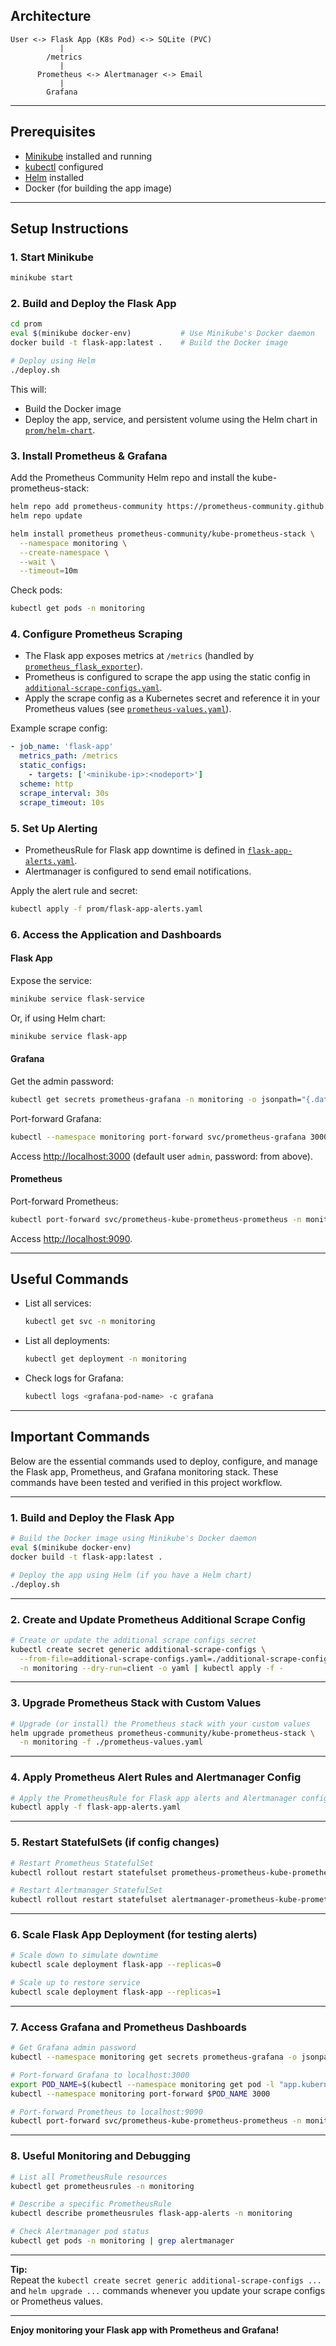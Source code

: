 

## Architecture

```
User <-> Flask App (K8s Pod) <-> SQLite (PVC)
           |
        /metrics
           |
      Prometheus <-> Alertmanager <-> Email
           |
        Grafana
```

---

## Prerequisites

- [Minikube](https://minikube.sigs.k8s.io/docs/) installed and running
- [kubectl](https://kubernetes.io/docs/tasks/tools/) configured
- [Helm](https://helm.sh/) installed
- Docker (for building the app image)

---

## Setup Instructions

### 1. Start Minikube

```sh
minikube start
```

### 2. Build and Deploy the Flask App

```sh
cd prom
eval $(minikube docker-env)           # Use Minikube's Docker daemon
docker build -t flask-app:latest .    # Build the Docker image

# Deploy using Helm
./deploy.sh
```

This will:
- Build the Docker image
- Deploy the app, service, and persistent volume using the Helm chart in [`prom/helm-chart`](prom/helm-chart/).

### 3. Install Prometheus & Grafana

Add the Prometheus Community Helm repo and install the kube-prometheus-stack:

```sh
helm repo add prometheus-community https://prometheus-community.github.io/helm-charts
helm repo update

helm install prometheus prometheus-community/kube-prometheus-stack \
  --namespace monitoring \
  --create-namespace \
  --wait \
  --timeout=10m
```

Check pods:

```sh
kubectl get pods -n monitoring
```

### 4. Configure Prometheus Scraping

- The Flask app exposes metrics at `/metrics` (handled by [`prometheus_flask_exporter`](prom/requirements.txt)).
- Prometheus is configured to scrape the app using the static config in [`additional-scrape-configs.yaml`](prom/additional-scrape-configs.yaml).
- Apply the scrape config as a Kubernetes secret and reference it in your Prometheus values (see [`prometheus-values.yaml`](prom/prometheus-values.yaml)).

Example scrape config:

```yaml
- job_name: 'flask-app'
  metrics_path: /metrics
  static_configs:
    - targets: ['<minikube-ip>:<nodeport>']
  scheme: http
  scrape_interval: 30s
  scrape_timeout: 10s
```

### 5. Set Up Alerting

- PrometheusRule for Flask app downtime is defined in [`flask-app-alerts.yaml`](prom/flask-app-alerts.yaml).
- Alertmanager is configured to send email notifications.

Apply the alert rule and secret:

```sh
kubectl apply -f prom/flask-app-alerts.yaml
```

### 6. Access the Application and Dashboards

#### Flask App

Expose the service:

```sh
minikube service flask-service
```

Or, if using Helm chart:

```sh
minikube service flask-app
```

#### Grafana

Get the admin password:

```sh
kubectl get secrets prometheus-grafana -n monitoring -o jsonpath="{.data.admin-password}" | base64 -d ; echo
```

Port-forward Grafana:

```sh
kubectl --namespace monitoring port-forward svc/prometheus-grafana 3000:80
```

Access [http://localhost:3000](http://localhost:3000) (default user `admin`, password: from above).

#### Prometheus

Port-forward Prometheus:

```sh
kubectl port-forward svc/prometheus-kube-prometheus-prometheus -n monitoring 9090:9090
```

Access [http://localhost:9090](http://localhost:9090).

---

## Useful Commands

- List all services:
  ```sh
  kubectl get svc -n monitoring
  ```
- List all deployments:
  ```sh
  kubectl get deployment -n monitoring
  ```
- Check logs for Grafana:
  ```sh
  kubectl logs <grafana-pod-name> -c grafana
  ```

---

## Important Commands

Below are the essential commands used to deploy, configure, and manage the Flask app, Prometheus, and Grafana monitoring stack. These commands have been tested and verified in this project workflow.

---

### 1. Build and Deploy the Flask App

```sh
# Build the Docker image using Minikube's Docker daemon
eval $(minikube docker-env)
docker build -t flask-app:latest .

# Deploy the app using Helm (if you have a Helm chart)
./deploy.sh
```

---

### 2. Create and Update Prometheus Additional Scrape Config

```sh
# Create or update the additional scrape configs secret
kubectl create secret generic additional-scrape-configs \
  --from-file=additional-scrape-configs.yaml=./additional-scrape-configs.yaml \
  -n monitoring --dry-run=client -o yaml | kubectl apply -f -
```

---

### 3. Upgrade Prometheus Stack with Custom Values

```sh
# Upgrade (or install) the Prometheus stack with your custom values
helm upgrade prometheus prometheus-community/kube-prometheus-stack \
  -n monitoring -f ./prometheus-values.yaml
```

---

### 4. Apply Prometheus Alert Rules and Alertmanager Config

```sh
# Apply the PrometheusRule for Flask app alerts and Alertmanager config
kubectl apply -f flask-app-alerts.yaml
```

---

### 5. Restart StatefulSets (if config changes)

```sh
# Restart Prometheus StatefulSet
kubectl rollout restart statefulset prometheus-prometheus-kube-prometheus-prometheus -n monitoring

# Restart Alertmanager StatefulSet
kubectl rollout restart statefulset alertmanager-prometheus-kube-prometheus-alertmanager -n monitoring
```

---

### 6. Scale Flask App Deployment (for testing alerts)

```sh
# Scale down to simulate downtime
kubectl scale deployment flask-app --replicas=0

# Scale up to restore service
kubectl scale deployment flask-app --replicas=1
```

---

### 7. Access Grafana and Prometheus Dashboards

```sh
# Get Grafana admin password
kubectl --namespace monitoring get secrets prometheus-grafana -o jsonpath="{.data.admin-password}" | base64 -d ; echo

# Port-forward Grafana to localhost:3000
export POD_NAME=$(kubectl --namespace monitoring get pod -l "app.kubernetes.io/name=grafana,app.kubernetes.io/instance=prometheus" -oname)
kubectl --namespace monitoring port-forward $POD_NAME 3000

# Port-forward Prometheus to localhost:9090
kubectl port-forward svc/prometheus-kube-prometheus-prometheus -n monitoring 9090:9090
```

---

### 8. Useful Monitoring and Debugging

```sh
# List all PrometheusRule resources
kubectl get prometheusrules -n monitoring

# Describe a specific PrometheusRule
kubectl describe prometheusrules flask-app-alerts -n monitoring

# Check Alertmanager pod status
kubectl get pods -n monitoring | grep alertmanager
```

---

**Tip:**  
Repeat the `kubectl create secret generic additional-scrape-configs ...` and `helm upgrade ...` commands whenever you update your scrape configs or Prometheus values.

---

**Enjoy monitoring your Flask app with Prometheus and Grafana!**